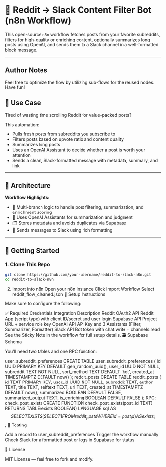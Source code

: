 # 🔁 Reddit → Slack Content Filter Bot (n8n Workflow)

This open-source `n8n` workflow fetches posts from your favorite subreddits, filters for high-quality or enriching content, optionally summarizes long posts using OpenAI, and sends them to a Slack channel in a well-formatted block message.

---

## Author Notes

Feel free to optimize the flow by utilizing sub-flows for the reused nodes. Have fun!

## 📌 Use Case

Tired of wasting time scrolling Reddit for value-packed posts?

This automation:
- Pulls fresh posts from subreddits you subscribe to
- Filters posts based on upvote ratio and content quality
- Summarizes long posts
- Uses an OpenAI Assistant to decide whether a post is worth your attention
- Sends a clean, Slack-formatted message with metadata, summary, and link

---

## 🧠 Architecture

**Workflow Highlights:**
- 🧵 Multi-branch logic to handle post filtering, summarization, and enrichment scoring
- 🤖 Uses OpenAI Assistants for summarization and judgment
- 🗂 Stores metadata and avoids duplicates via Supabase
- 📣 Sends messages to Slack using rich formatting

---

## 🚀 Getting Started

### 1. Clone This Repo

```bash
git clone https://github.com/your-username/reddit-to-slack-n8n.git
cd reddit-to-slack-n8n
```
2. Import into n8n
Open your n8n instance
Click Import Workflow
Select reddit_flow_cleaned.json
🔐 Setup Instructions

Make sure to configure the following:

✅ Required Credentials
Integration	Description
Reddit OAuth2 API	Reddit App (script type) with client ID/secret and user login
Supabase API	Project URL + service role key
OpenAI API	API Key and 3 Assistants (Filter, Summarizer, Formatter)
Slack API	Bot token with chat:write + channels:read
See the Sticky Note in the workflow for full setup details.
🗃 Supabase Schema

You’ll need two tables and one RPC function:

user_subreddit_preferences
CREATE TABLE user_subreddit_preferences (
  id UUID PRIMARY KEY DEFAULT gen_random_uuid(),
  user_id UUID NOT NULL,
  subreddit TEXT NOT NULL,
  sort_method TEXT DEFAULT 'hot',
  created_at TIMESTAMPTZ DEFAULT now()
);
reddit_posts
CREATE TABLE reddit_posts (
  id TEXT PRIMARY KEY,
  user_id UUID NOT NULL,
  subreddit TEXT,
  author TEXT,
  title TEXT,
  selftext TEXT,
  url TEXT,
  created_at TIMESTAMPTZ DEFAULT now(),
  summarized BOOLEAN DEFAULT FALSE,
  summarized_output TEXT,
  is_enriching BOOLEAN DEFAULT FALSE
);
RPC: check_post_exists
CREATE FUNCTION check_post_exists(post_id TEXT)
RETURNS TABLE(exists BOOLEAN)
LANGUAGE sql
AS $$
  SELECT EXISTS (SELECT 1 FROM reddit_posts WHERE id = post_id) AS exists;
$$;
🧪 Testing

Add a record to user_subreddit_preferences
Trigger the workflow manually
Check Slack for a formatted post or logs in Supabase for status


📝 License

MIT License — feel free to fork and modify.

